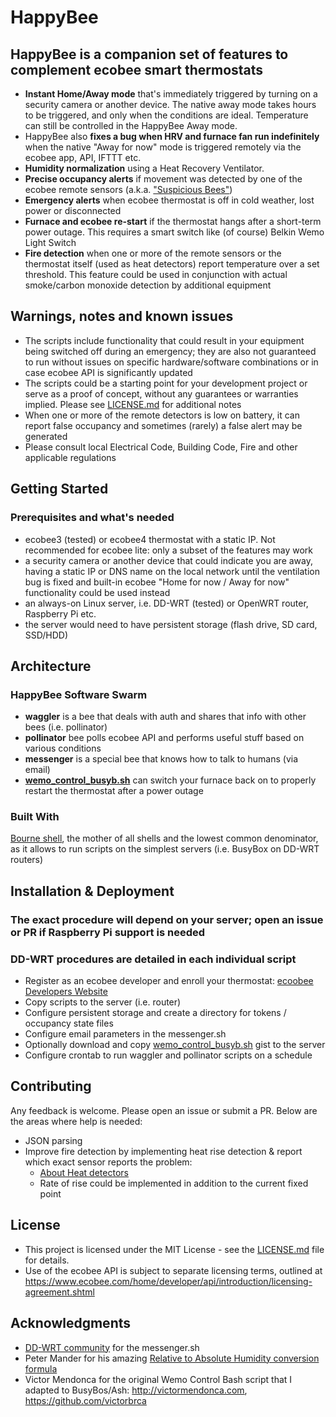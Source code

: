 # HappyBee

## HappyBee is a companion set of features to complement ecobee smart thermostats

* **Instant Home/Away mode** that's immediately triggered by turning on a security camera or another device. The native away mode takes hours to be triggered, and only when the conditions are ideal. Temperature can still be controlled in the HappyBee Away mode.
* HappyBee also **fixes a bug when HRV and furnace fan run indefinitely** when the native "Away for now" mode is triggered remotely via the ecobee app, API, IFTTT etc.
* **Humidity normalization** using a Heat Recovery Ventilator.
* **Precise occupancy alerts** if movement was detected by one of the ecobee remote sensors (a.k.a. ["Suspicious Bees"](https://www.youtube.com/watch?v=bEwE4wyz00o&t=402))
* **Emergency alerts** when ecobee thermostat is off in cold weather, lost power or disconnected
* **Furnace and ecobee re-start** if the thermostat hangs after a short-term power outage. This requires a smart switch like (of course) Belkin Wemo Light Switch
* **Fire detection** when one or more of the remote sensors or the thermostat itself (used as heat detectors) report temperature over a set threshold. This feature could be used in conjunction with actual smoke/carbon monoxide detection by additional equipment

## Warnings, notes and known issues

* The scripts include functionality that could result in your equipment being switched off during an emergency; they are also not guaranteed to run without issues on specific hardware/software combinations or in case ecobee API is significantly updated
* The scripts could be a starting point for your development project or serve as a proof of concept, without any guarantees or warranties implied. Please see [LICENSE.md](LICENSE.md) for additional notes
* When one or more of the remote detectors is low on battery, it can report false occupancy and sometimes (rarely) a false alert may be generated
* Please consult local Electrical Code, Building Code, Fire and other applicable regulations

## Getting Started

### Prerequisites and what's needed

* ecobee3 (tested) or ecobee4 thermostat with a static IP. Not recommended for ecobee lite: only a subset of the features may work
* a security camera or another device that could indicate you are away, having a static IP or DNS name on the local network until the ventilation bug is fixed and built-in ecobee "Home for now / Away for now" functionality could be used instead
* an always-on Linux server, i.e. DD-WRT (tested) or OpenWRT router, Raspberry Pi etc.
* the server would need to have persistent storage (flash drive, SD card, SSD/HDD)

## Architecture

### HappyBee Software Swarm

* **waggler** is a bee that deals with auth and shares that info with other bees (i.e. pollinator)
* **pollinator** bee polls ecobee API and performs useful stuff based on various conditions
* **messenger** is a special bee that knows how to talk to humans (via email)
* **[wemo_control_busyb.sh](https://gist.github.com/ilyabelkin/514fd5838ee9656df9f29ced74ad0b4b)** can switch your furnace back on to properly restart the thermostat after a power outage

### Built With

[Bourne shell](https://en.wikibooks.org/wiki/Bourne_Shell_Scripting), the mother of all shells and the lowest common denominator, as it allows to run scripts on the simplest servers (i.e. BusyBox on DD-WRT routers)

## Installation & Deployment

### The exact procedure will depend on your server; open an issue or PR if Raspberry Pi support is needed

### DD-WRT procedures are detailed in each individual script

* Register as an ecobee developer and enroll your thermostat: [ecoobee Developers Website](https://www.ecobee.com/developers/)
* Copy scripts to the server (i.e. router)
* Configure persistent storage and create a directory for tokens / occupancy state files
* Configure email parameters in the messenger.sh
* Optionally download and copy [wemo_control_busyb.sh](https://gist.github.com/ilyabelkin/514fd5838ee9656df9f29ced74ad0b4b) gist to the server
* Configure crontab to run waggler and pollinator scripts on a schedule

## Contributing

Any feedback is welcome. Please open an issue or submit a PR. Below are the areas where help is needed:

* JSON parsing
* Improve fire detection by implementing heat rise detection & report which exact sensor reports the problem: 
  * [About Heat detectors](https://en.wikipedia.org/wiki/Heat_detector)
  * Rate of rise could be implemented in addition to the current fixed point

## License

* This project is licensed under the MIT License - see the [LICENSE.md](LICENSE.md) file for details.
* Use of the ecobee API is subject to separate licensing terms, outlined at https://www.ecobee.com/home/developer/api/introduction/licensing-agreement.shtml

## Acknowledgments

* [DD-WRT community](https://www.dd-wrt.com/phpBB2/) for the messenger.sh
* Peter Mander for his amazing [Relative to Absolute Humidity conversion formula](https://carnotcycle.wordpress.com/2012/08/04/how-to-convert-relative-humidity-to-absolute-humidity/)
* Victor Mendonca for the original Wemo Control Bash script that I adapted to BusyBos/Ash: http://victormendonca.com, https://github.com/victorbrca
